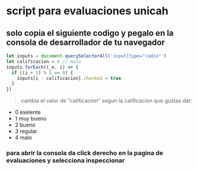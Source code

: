 # script para evaluaciones unicah

## solo copia el siguiente codigo y pegalo en la consola de desarrollador de tu navegador

```js
let inputs = document.querySelectorAll('input[type="radio"')
let calificacion = 4 // malo
inputs.forEach((_e, i) => {
  if ((i + 1) % 5 == 0) {
    inputs[i - calificacion].checked = true
  }
})
```
> cambia el valor de "calificacion" segun la calificacion que gustas dar:
* 0 exelente
* 1 muy bueno
* 2 bueno
* 3 regular
* 4 malo

### para abrir la consola da click derecho en la pagina de evaluaciones y selecciona inspeccionar

